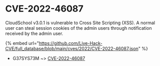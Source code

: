 # CVE-2022-46087

CloudSchool v3.0.1 is vulnerable to Cross Site Scripting (XSS). A normal user can steal session cookies of the admin users through notification received by the admin user.

{% embed url="https://github.com/Live-Hack-CVE/full_database/blob/main/cves/2022/CVE-2022-46087.json" %}


* G37SYS73M ~> [CVE-2022-46087](https://www.alice-snow.ru/2022/database/cve-2022-46087/cve-2022-46087-g37sys73m)